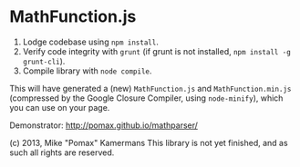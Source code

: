 MathFunction.js
===============

1. Lodge codebase using `npm install`.
2. Verify code integrity with `grunt` (if grunt is not installed, `npm install -g grunt-cli`).
3. Compile library with `node compile`.

This will have generated a (new) `MathFunction.js` and `MathFunction.min.js` (compressed by the Google Closure Compiler, using `node-minify`), which you can use on your page.

Demonstrator: http://pomax.github.io/mathparser/

(c) 2013, Mike "Pomax" Kamermans
This library is not yet finished, and as such all rights are reserved.
